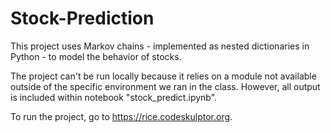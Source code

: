 # Stock-Prediction
This project uses Markov chains - implemented as nested dictionaries in Python - to model the behavior of stocks.

The project can't be run locally because it relies on a module not available outside of 
the specific environment we ran in the class. However, all output is included within notebook "stock_predict.ipynb".

To run the project, go to https://rice.codeskulptor.org.
